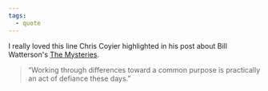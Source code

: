 ```yaml
---
tags:
  - quote
---
```


I really loved this line Chris Coyier highlighted in his post about Bill Watterson's <a href="https://chriscoyier.net/2023/11/15/the-mysteries" class="u-in-reply-to" rel="in-reply-to">The Mysteries</a>.
 
<blockquote>
    <p>“Working through differences toward a common purpose is practically an act of defiance these days.”</p>
</blockquote>